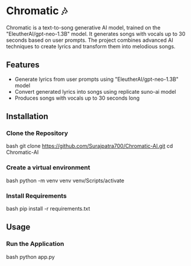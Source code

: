 # Chromatic 🎶

Chromatic is a text-to-song generative AI model, trained on the "EleutherAI/gpt-neo-1.3B" model. It generates songs with vocals up to 30 seconds based on user prompts. The project combines advanced AI techniques to create lyrics and transform them into melodious songs.

## Features
- Generate lyrics from user prompts using "EleutherAI/gpt-neo-1.3B" model
- Convert generated lyrics into songs using replicate suno-ai model
- Produces songs with vocals up to 30 seconds long

## Installation

### Clone the Repository
bash
git clone https://github.com/Surajpatra700/Chromatic-AI.git
cd Chromatic-AI

### Create a virtual environment
bash
python -m venv venv
venv/Scripts/activate


### Install Requirements
bash
pip install -r requirements.txt


## Usage

### Run the Application
bash
python app.py